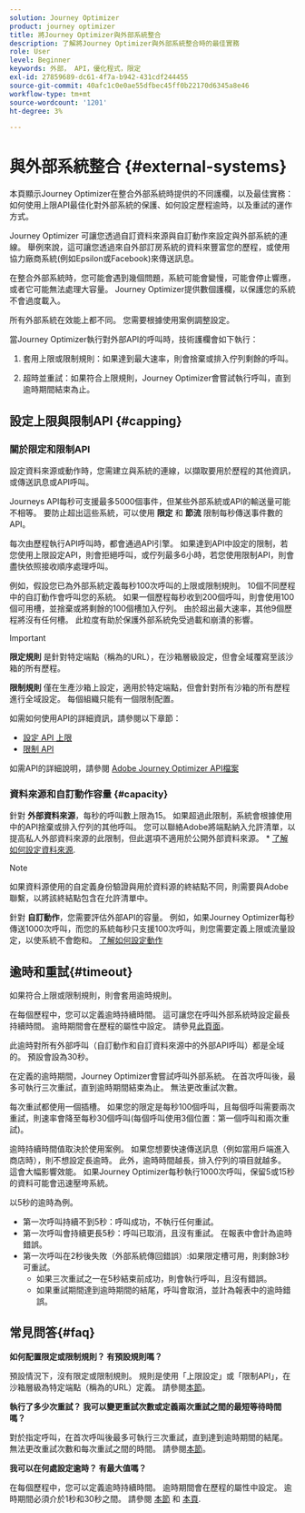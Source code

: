 ```yaml
---
solution: Journey Optimizer
product: journey optimizer
title: 將Journey Optimizer與外部系統整合
description: 了解將Journey Optimizer與外部系統整合時的最佳實務
role: User
level: Beginner
keywords: 外部， API，優化程式，限定
exl-id: 27859689-dc61-4f7a-b942-431cdf244455
source-git-commit: 40afc1c0e0ae55dfbec45ff0b22170d6345a8e46
workflow-type: tm+mt
source-wordcount: '1201'
ht-degree: 3%

---
```


# 與外部系統整合 {#external-systems}

本頁顯示Journey Optimizer在整合外部系統時提供的不同護欄，以及最佳實務：如何使用上限API最佳化對外部系統的保護、如何設定歷程逾時，以及重試的運作方式。

Journey Optimizer 可讓您透過自訂資料來源與自訂動作來設定與外部系統的連線。 舉例來說，這可讓您透過來自外部訂房系統的資料來豐富您的歷程，或使用協力廠商系統(例如Epsilon或Facebook)來傳送訊息。

在整合外部系統時，您可能會遇到幾個問題，系統可能會變慢，可能會停止響應，或者它可能無法處理大容量。 Journey Optimizer提供數個護欄，以保護您的系統不會過度載入。

所有外部系統在效能上都不同。 您需要根據使用案例調整設定。

當Journey Optimizer執行對外部API的呼叫時，技術護欄會如下執行：

1. 套用上限或限制規則：如果達到最大速率，則會捨棄或排入佇列剩餘的呼叫。

2. 超時並重試：如果符合上限規則，Journey Optimizer會嘗試執行呼叫，直到逾時期間結束為止。

## 設定上限與限制API {#capping}

### 關於限定和限制API

設定資料來源或動作時，您需建立與系統的連線，以擷取要用於歷程的其他資訊，或傳送訊息或API呼叫。

Journeys API每秒可支援最多5000個事件，但某些外部系統或API的輸送量可能不相等。 要防止超出這些系統，可以使用 **限定** 和 **節流** 限制每秒傳送事件數的API。

每次由歷程執行API呼叫時，都會通過API引擎。 如果達到API中設定的限制，若您使用上限設定API，則會拒絕呼叫，或佇列最多6小時，若您使用限制API，則會盡快依照接收順序處理呼叫。

例如，假設您已為外部系統定義每秒100次呼叫的上限或限制規則。 10個不同歷程中的自訂動作會呼叫您的系統。 如果一個歷程每秒收到200個呼叫，則會使用100個可用槽，並捨棄或將剩餘的100個槽加入佇列。 由於超出最大速率，其他9個歷程將沒有任何槽。 此粒度有助於保護外部系統免受過載和崩潰的影響。

>[!IMPORTANT]
>
>**限定規則** 是針對特定端點（稱為的URL），在沙箱層級設定，但會全域覆寫至該沙箱的所有歷程。
>
>**限制規則** 僅在生產沙箱上設定，適用於特定端點，但會針對所有沙箱的所有歷程進行全域設定。 每個組織只能有一個限制配置。

如需如何使用API的詳細資訊，請參閱以下章節：

* [設定 API 上限](capping.md)
* [限制 API](throttling.md)

如需API的詳細說明，請參閱 [Adobe Journey Optimizer API檔案](https://developer.adobe.com/journey-optimizer-apis/references/journeys/)

### 資料來源和自訂動作容量 {#capacity}

針對 **外部資料來源**，每秒的呼叫數上限為15。 如果超過此限制，系統會根據使用中的API捨棄或排入佇列的其他呼叫。 您可以聯絡Adobe將端點納入允許清單，以提高私人外部資料來源的此限制，但此選項不適用於公開外部資料來源。 * [了解如何設定資料來源](../datasource/about-data-sources.md).

>[!NOTE]
>
>如果資料源使用的自定義身份驗證與用於資料源的終結點不同，則需要與Adobe聯繫，以將該終結點包含在允許清單中。

針對 **自訂動作**，您需要評估外部API的容量。 例如，如果Journey Optimizer每秒傳送1000次呼叫，而您的系統每秒只支援100次呼叫，則您需要定義上限或流量設定，以使系統不會飽和。 [了解如何設定動作](../action/action.md)

## 逾時和重試{#timeout}

如果符合上限或限制規則，則會套用逾時規則。

在每個歷程中，您可以定義逾時持續時間。 這可讓您在呼叫外部系統時設定最長持續時間。 逾時期間會在歷程的屬性中設定。 請參見[此頁面](../building-journeys/journey-gs.md#timeout_and_error)。

此逾時對所有外部呼叫（自訂動作和自訂資料來源中的外部API呼叫）都是全域的。 預設會設為30秒。

在定義的逾時期間，Journey Optimizer會嘗試呼叫外部系統。 在首次呼叫後，最多可執行三次重試，直到逾時期間結束為止。 無法更改重試次數。

每次重試都使用一個插槽。 如果您的限定是每秒100個呼叫，且每個呼叫需要兩次重試，則速率會降至每秒30個呼叫(每個呼叫使用3個位置：第一個呼叫和兩次重試)。

逾時持續時間值取決於使用案例。 如果您想要快速傳送訊息（例如當用戶端進入商店時），則不想設定長逾時。 此外，逾時時間越長，排入佇列的項目就越多。 這會大幅影響效能。 如果Journey Optimizer每秒執行1000次呼叫，保留5或15秒的資料可能會迅速壓垮系統。

以5秒的逾時為例。

* 第一次呼叫持續不到5秒：呼叫成功，不執行任何重試。
* 第一次呼叫會持續更長5秒：呼叫已取消，且沒有重試。 在報表中會計為逾時錯誤。
* 第一次呼叫在2秒後失敗（外部系統傳回錯誤）:如果限定槽可用，則剩餘3秒可重試。
   * 如果三次重試之一在5秒結束前成功，則會執行呼叫，且沒有錯誤。
   * 如果重試期間達到逾時期間的結尾，呼叫會取消，並計為報表中的逾時錯誤。

## 常見問答{#faq}

**如何配置限定或限制規則？ 有預設規則嗎？**

預設情況下，沒有限定或限制規則。 規則是使用「上限設定」或「限制API」，在沙箱層級為特定端點（稱為的URL）定義。 請參閱[本節](../configuration/external-systems.md#capping)。

**執行了多少次重試？ 我可以變更重試次數或定義兩次重試之間的最短等待時間嗎？**

對於指定呼叫，在首次呼叫後最多可執行三次重試，直到達到逾時期間的結尾。 無法更改重試次數和每次重試之間的時間。 請參閱[本節](../configuration/external-systems.md#timeout)。

**我可以在何處設定逾時？ 有最大值嗎？**

在每個歷程中，您可以定義逾時持續時間。 逾時期間會在歷程的屬性中設定。 逾時期間必須介於1秒和30秒之間。 請參閱 [本節](../configuration/external-systems.md#timeout) 和 [本頁](../building-journeys/journey-gs.md#timeout_and_error).